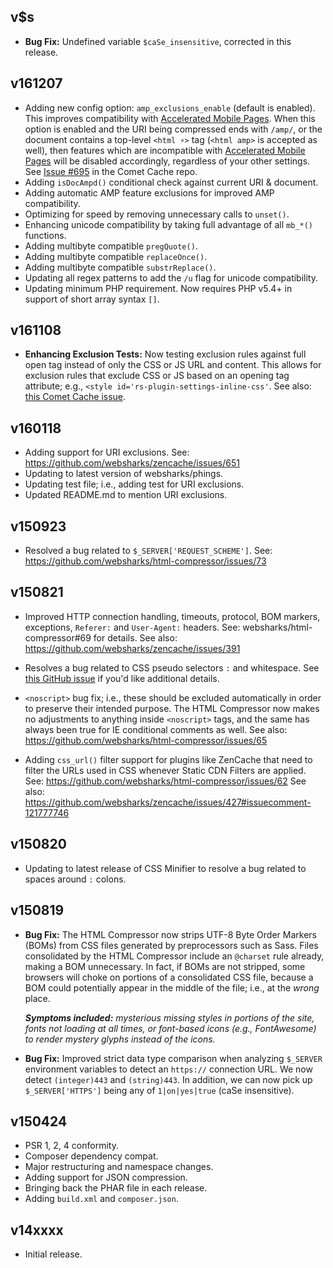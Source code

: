 ## v$s

- **Bug Fix:** Undefined variable `$caSe_insensitive`, corrected in this release.

## v161207

- Adding new config option: `amp_exclusions_enable` (default is enabled). This improves compatibility with [Accelerated Mobile Pages](https://www.ampproject.org/). When this option is enabled and the URI being compressed ends with `/amp/`, or the document contains a top-level `<html ⚡>` tag (`<html amp>` is accepted as well), then features which are incompatible with [Accelerated Mobile Pages](https://www.ampproject.org/) will be disabled accordingly, regardless of your other settings. See [Issue #695](https://github.com/websharks/comet-cache/issues/695) in the Comet Cache repo.
- Adding `isDocAmpd()` conditional check against current URI & document.
- Adding automatic AMP feature exclusions for improved AMP compatibility.
- Optimizing for speed by removing unnecessary calls to `unset()`.
- Enhancing unicode compatibility by taking full advantage of all `mb_*()` functions.
- Adding multibyte compatible `pregQuote()`.
- Adding multibyte compatible `replaceOnce()`.
- Adding multibyte compatible `substrReplace()`.
- Updating all regex patterns to add the `/u` flag for unicode compatibility.
- Updating minimum PHP requirement. Now requires PHP v5.4+ in support of short array syntax `[]`.

## v161108

- **Enhancing Exclusion Tests:** Now testing exclusion rules against full open tag instead of only the CSS or JS URL and content. This allows for exclusion rules that exclude CSS or JS based on an opening tag attribute; e.g., `<style id='rs-plugin-settings-inline-css'`. See also: [this Comet Cache issue](https://github.com/websharks/comet-cache/issues/614).

## v160118

- Adding support for URI exclusions. See: https://github.com/websharks/zencache/issues/651
- Updating to latest version of websharks/phings.
- Updating test file; i.e., adding test for URI exclusions.
- Updated README.md to mention URI exclusions.

## v150923

- Resolved a bug related to `$_SERVER['REQUEST_SCHEME']`. See: https://github.com/websharks/html-compressor/issues/73

## v150821

- Improved HTTP connection handling, timeouts, protocol, BOM markers, exceptions, `Referer:` and `User-Agent:` headers. See: websharks/html-compressor#69 for details. See also: https://github.com/websharks/zencache/issues/391

- Resolves a bug related to CSS pseudo selectors `:` and whitespace. See [this GitHub issue](https://github.com/websharks/html-compressor/issues/66) if you'd like additional details.

- `<noscript>` bug fix; i.e., these should be excluded automatically in order to preserve their intended purpose. The HTML Compressor now makes no adjustments to anything inside `<noscript>` tags, and the same has always been true for IE conditional comments as well. See also: https://github.com/websharks/html-compressor/issues/65

- Adding `css_url()` filter support for plugins like ZenCache that need to filter the URLs used in CSS whenever Static CDN Filters are applied. See: https://github.com/websharks/html-compressor/issues/62 See also: https://github.com/websharks/zencache/issues/427#issuecomment-121777746

## v150820

- Updating to latest release of CSS Minifier to resolve a bug related to spaces around `:` colons.

## v150819

- **Bug Fix:** The HTML Compressor now strips UTF-8  Byte Order Markers (BOMs) from CSS files generated by preprocessors such as Sass. Files consolidated by the HTML Compressor include an `@charset` rule already, making a BOM unnecessary. In fact, if BOMs are not stripped, some browsers will choke on portions of a consolidated CSS file, because a BOM could potentially appear in the middle of the file; i.e., at the _wrong_ place.

  _**Symptoms included:** mysterious missing styles in portions of the site, fonts not loading at all times, or font-based icons (e.g., FontAwesome) to render mystery glyphs instead of the icons._
- **Bug Fix:** Improved strict data type comparison when analyzing `$_SERVER` environment variables to detect an `https://` connection URL. We now detect `(integer)443` and `(string)443`. In addition, we can now pick up `$_SERVER['HTTPS']` being any of `1|on|yes|true` (caSe insensitive).

## v150424

- PSR 1, 2, 4 conformity.
- Composer dependency compat.
- Major restructuring and namespace changes.
- Adding support for JSON compression.
- Bringing back the PHAR file in each release.
- Adding `build.xml` and `composer.json`.

## v14xxxx

- Initial release.
